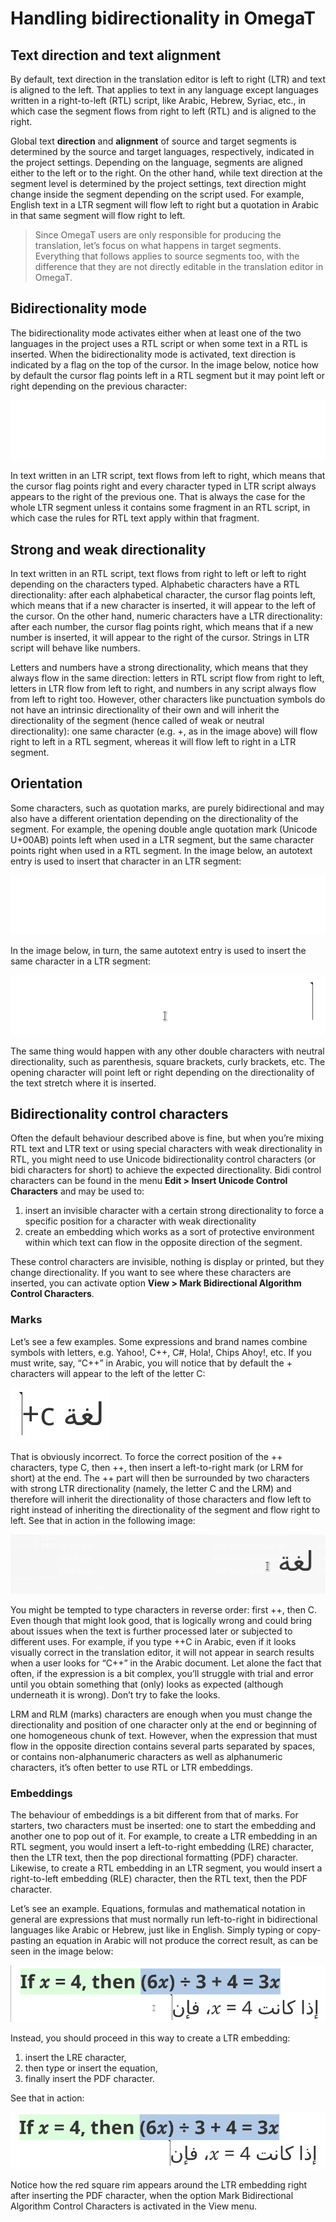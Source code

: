 <!-- # Handling bidirectionality -->

# Handling bidirectionality in OmegaT

## Text direction and text alignment

By default, text direction in the translation editor is left to right (LTR) and text is aligned to the left. That applies to text in any language except languages written in a right-to-left (RTL) script, like Arabic, Hebrew, Syriac, etc., in which case the segment flows from right to left (RTL) and is aligned to the right.

Global text **direction** and **alignment** of source and target segments is determined by the source and target languages, respectively, indicated in the project settings. Depending on the language, segments are aligned either to the left or to the right. On the other hand, while text direction at the segment level is determined by the project settings, text direction might change inside the segment depending on the script used. For example, English text in a LTR segment will flow left to right but a quotation in Arabic in that same segment will flow right to left.

> Since OmegaT users are only responsible for producing the translation, let’s focus on what happens in target segments. Everything that follows applies to source segments too, with the difference that they are not directly editable in the translation editor in OmegaT.

## Bidirectionality mode

The bidirectionality mode activates either when at least one of the two languages in the project uses a RTL script or when some text in a RTL is inserted. When the bidirectionality mode is activated, text direction is indicated by a flag on the top of the cursor. In the image below, notice how by default the cursor flag points left in a RTL segment but it may point left or right depending on the previous character:

![Cursor flag](../_img/bidi_نص١٢٣.gif)

In text written in an LTR script, text flows from left to right, which means that the cursor flag points right and every character typed in LTR script always appears to the right of the previous one. That is always the case for the whole LTR segment unless it contains some fragment in an RTL script, in which case the rules for RTL text apply within that fragment.

## Strong and weak directionality

In text written in an RTL script, text flows from right to left or left to right depending on the characters typed. Alphabetic characters have a RTL directionality: after each alphabetical character, the cursor flag points left, which means that if a new character is inserted, it will appear to the left of the cursor. On the other hand, numeric characters have a LTR directionality: after each number, the cursor flag points right, which means that if a new number is inserted, it will appear to the right of the cursor. Strings in LTR script will behave like numbers.

Letters and numbers have a strong directionality, which means that they always flow in the same direction: letters in RTL script flow from right to left, letters in LTR flow from left to right, and numbers in any script always flow from left to right too. However, other characters like punctuation symbols do not have an intrinsic directionality of their own and will inherit the directionality of the segment (hence called of weak or neutral directionality): one same character (e.g. +, as in the image above) will flow right to left in a RTL segment, whereas it will flow left to right in a LTR segment.

## Orientation

Some characters, such as quotation marks, are purely bidirectional and may also have a different orientation depending on the directionality of the segment. For example, the opening double angle quotation mark (Unicode U+00AB) points left when used in a LTR segment, but the same character points right when used in a RTL segment. In the image below, an autotext entry is used to insert that character in an LTR segment:

![LTR orientation](../_img/foo_ltr.gif)

In the image below, in turn, the same autotext entry is used to insert the same character in a LTR segment:

![RTL orientation](../_img/foo_rtl.gif)

The same thing would happen with any other double characters with neutral directionality, such as parenthesis, square brackets, curly brackets, etc. The opening character will point left or right depending on the directionality of the text stretch where it is inserted.

## Bidirectionality control characters

Often the default behaviour described above is fine, but when you’re mixing RTL text and LTR text or using special characters with weak directionality in RTL, you might need to use Unicode bidirectionality control characters (or bidi characters for short) to achieve the expected directionality. Bidi control characters can be found in the menu **Edit > Insert Unicode Control Characters** and may be used to:

1. insert an invisible character with a certain strong directionality to force a specific position for a character with weak directionality
2. create an embedding which works as a sort of protective environment within which text can flow in the opposite direction of the segment.

These control characters are invisible, nothing is display or printed, but they change directionality. If you want to see where these characters are inserted, you can activate option **View > Mark Bidirectional Algorithm Control Characters**.

### Marks

Let’s see a few examples. Some expressions and brand names combine symbols with letters, e.g. Yahoo!, C++, C#, Hola!, Chips Ahoy!, etc. If you must write, say, “C++” in Arabic, you will notice that by default the + characters will appear to the left of the letter C:

![Wrong position of characters with weak directionalty](../_img/wrong-c+.png)

That is obviously incorrect. To force the correct position of the ++ characters, type C, then ++, then insert a left-to-right mark (or LRM for short) at the end. The ++ part will then be surrounded by two characters with strong LTR directionality (namely, the letter C and the LRM) and therefore will inherit the directionality of those characters and flow left to right instead of inheriting the directionality of the segment and flow right to left. See that in action in the following image:

![Tweak directionality of weak characters with LRM](../_img/C++.gif)

You might be tempted to type characters in reverse order: first ++, then C. Even though that might look good, that is logically wrong and could bring about issues when the text is further processed later or subjected to different uses. For example, if you type ++C in Arabic, even if it looks visually correct in the translation editor, it will not appear in search results when a user looks for “C++” in the Arabic document. Let alone the fact that often, if the expression is a bit complex, you’ll struggle with trial and error until you obtain something that (only) looks as expected (although underneath it is wrong). Don’t try to fake the looks.

LRM and RLM (marks) characters are enough when you must change the directionality and position of one character only at the end or beginning of one homogeneous chunk of text. However, when the expression that must flow in the opposite direction contains several parts separated by spaces, or contains non-alphanumeric characters as well as alphanumeric characters, it’s often better to use RTL or LTR embeddings.

### Embeddings

The behaviour of embeddings is a bit different from that of marks. For starters, two characters must be inserted: one to start the embedding and another one to pop out of it. For example, to create a LTR embedding in an RTL segment, you would insert a left-to-right embedding (LRE) character, then the LTR text, then the pop directional formatting (PDF) character. Likewise, to create a RTL embedding in an LTR segment, you would insert a right-to-left embedding (RLE) character, then the RTL text, then the PDF character.

Let’s see an example. Equations, formulas and mathematical notation in general are expressions that must normally run left-to-right in bidirectional languages like Arabic or Hebrew, just like in English. Simply typing or copy-pasting an equation in Arabic will not produce the correct result, as can be seen in the image below:

![What happens with embeddings](../_img/embedding_wrong_right.gif)

Instead, you should proceed in this way to create a LTR embedding:

1. insert the LRE character,
2. then type or insert the equation,
3. finally insert the PDF character.

See that in action:

![How to create a LTR embedding](../_img/equation_bidi.gif)

Notice how the red square rim appears around the LTR embedding right after inserting the PDF character, when the option Mark Bidirectional Algorithm Control Characters is activated in the View menu.
